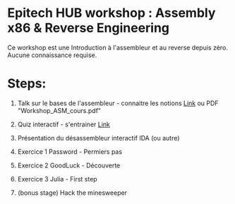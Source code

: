 # Epitech HUB workshop : Assembly x86 & Reverse Engineering

Ce workshop est une Introduction à l'assembleur et au reverse depuis zéro.
Aucune connaissance requise.

# Steps:

1. Talk sur le bases de l'assembleur - connaitre les notions [Link](https://docs.google.com/presentation/d/1-KIT0_V4jcnUQi0fpaouFQIu4bigP_cVObLsqWsxSqo/edit?usp=sharing) ou PDF "Workshop_ASM_cours.pdf"
2. Quiz interactif - s'entrainer
[Link](https://create.kahoot.it/share/introduction-au-langage-assembleur/ffcc97fd-2ded-49f2-a60c-22e9914c9a0d)
4. Présentation du désassembleur interactif IDA (ou autre)
5. Exercice 1 Password - Permiers pas
6. Exercice 2 GoodLuck - Découverte
7. Exercice 3 Julia - First step

8. (bonus stage) Hack the minesweeper
